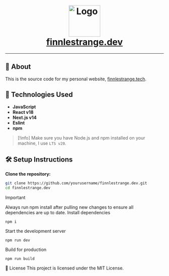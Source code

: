 <h1 align="center">
  <img src="public/images/icon.png" alt="Logo" width="100" />
  <br />
  <a href="https://finnlestrange.tech" target="_blank">finnlestrange.dev</a>
</h1>
<hr />

## 📌 About
This is the source code for my personal website, [finnlestrange.tech](https://finnlestrange.tech).

## 🚀 Technologies Used
- **JavaScript**
- **React v18**
- **Next.js v14**
- **Eslint**
- **npm**

>[!info] 
> Make sure you have Node.js and npm installed on your machine, I use `LTS v20`.

## 🛠️ Setup Instructions
**Clone the repository:**
```sh
git clone https://github.com/yourusername/finnlestrange.dev.git
cd finnlestrange.dev
```

> [!important] 
> Always run npm install after pulling new changes to ensure all dependencies are up to date.
Install dependencies 
> 
```shell
npm i
```
Start the development server
```shell
npm run dev
```

Build for production
```shell
npm run build
```
📄 License
This project is licensed under the MIT License.  